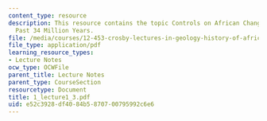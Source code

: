```yaml
---
content_type: resource
description: This resource contains the topic Controls on African Changed During the
  Past 34 Million Years.
file: /media/courses/12-453-crosby-lectures-in-geology-history-of-africa-fall-2005/e52c3928df4084b5870700795992c6e6_1_lecture1_3.pdf
file_type: application/pdf
learning_resource_types:
- Lecture Notes
ocw_type: OCWFile
parent_title: Lecture Notes
parent_type: CourseSection
resourcetype: Document
title: 1_lecture1_3.pdf
uid: e52c3928-df40-84b5-8707-00795992c6e6
---
```

